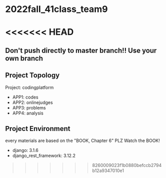 # 2022fall_41class_team9
<<<<<<< HEAD
=======

## Don't push directly to master branch!! Use your own branch

## Project Topology
Project: codingplatform
- APP1: codes
- APP2: onlinejudges
- APP3: problems
- APP4: analysis


## Project Environment
every materials are based on the "BOOK, Chapter 6"
PLZ Watch the BOOK!

- django: 3.1.6
- django_rest_framework: 3.12.2


>>>>>>> 8260009023f1b0880befccb2794b12a9347010e1

